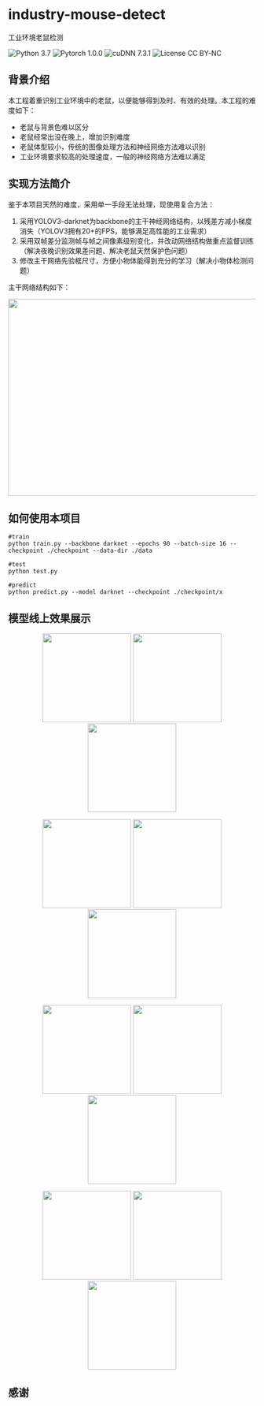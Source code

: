 # industry-mouse-detect
工业环境老鼠检测

![Python 3.7](https://img.shields.io/badge/python-3.7-green.svg?style=plastic)
![Pytorch 1.0.0](https://img.shields.io/badge/pytorch-1.0.0-green.svg?style=plastic)
![cuDNN 7.3.1](https://img.shields.io/badge/cudnn-7.3.1-green.svg?style=plastic)
![License CC BY-NC](https://img.shields.io/badge/license-CC_BY--NC-green.svg?style=plastic)

## 背景介绍
本工程着重识别工业环境中的老鼠，以便能够得到及时、有效的处理。本工程的难度如下：
- 老鼠与背景色难以区分
- 老鼠经常出没在晚上，增加识别难度
- 老鼠体型较小，传统的图像处理方法和神经网络方法难以识别 
- 工业环境要求较高的处理速度，一般的神经网络方法难以满足
## 实现方法简介
鉴于本项目天然的难度，采用单一手段无法处理，现使用复合方法：
1. 采用YOLOV3-darknet为backbone的主干神经网络结构，以残差方减小梯度消失（YOLOV3拥有20+的FPS，能够满足高性能的工业需求）
2. 采用双帧差分监测帧与帧之间像素级别变化，并改动网络结构做重点监督训练（解决夜晚识别效果差问题、解决老鼠天然保护色问题）
3. 修改主干网络先验框尺寸，方便小物体能得到充分的学习（解决小物体检测问题）

主干网络结构如下：
<div align=left>
  <img width=900 height=400 src="https://github.com/yangbisheng2009/industry-mouse-detect/blob/master/image/yolo-struct.jpg" >
</div>

## 如何使用本项目
```shell
#train
python train.py --backbone darknet --epochs 90 --batch-size 16 --checkpoint ./checkpoint --data-dir ./data

#test
python test.py

#predict
python predict.py --model darknet --checkpoint ./checkpoint/x
```
## 模型线上效果展示
<p align="center">
    <img src="https://github.com/yangbisheng2009/industry-mouse-detect/blob/master/image/09979.jpg", height="180">
    <img src="https://github.com/yangbisheng2009/industry-mouse-detect/blob/master/image/09981.jpg", height="180">
    <img src="https://github.com/yangbisheng2009/industry-mouse-detect/blob/master/image/09982.jpg", height="180">
</p>
<p align="center">
    <img src="https://github.com/yangbisheng2009/industry-mouse-detect/blob/master/image/09983.jpg", height="180">
    <img src="https://github.com/yangbisheng2009/industry-mouse-detect/blob/master/image/10966.jpg", height="180">
    <img src="https://github.com/yangbisheng2009/industry-mouse-detect/blob/master/image/10969.jpg", height="180">
</p>
<p align="center">
    <img src="https://github.com/yangbisheng2009/industry-mouse-detect/blob/master/image/10971.jpg", height="180">
    <img src="https://github.com/yangbisheng2009/industry-mouse-detect/blob/master/image/10976.jpg", height="180">
    <img src="https://github.com/yangbisheng2009/industry-mouse-detect/blob/master/image/mouse1.jpg", height="180">
</p>
<p align="center">
    <img src="https://github.com/yangbisheng2009/industry-mouse-detect/blob/master/image/mouse2.jpg", height="180">
    <img src="https://github.com/yangbisheng2009/industry-mouse-detect/blob/master/image/mouse3.jpg", height="180">
    <img src="https://github.com/yangbisheng2009/industry-mouse-detect/blob/master/image/mouse4.jpg", height="180">
</p>

## 感谢
